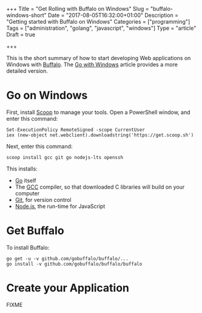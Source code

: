 +++
Title = "Get Rolling with Buffalo on Windows"
Slug = "buffalo-windows-short"
Date = "2017-08-05T16:32:00+01:00"
Description = "Getting started with Buffalo on Windows"
Categories = ["programming"]
Tags = ["administration", "golang", "javascript", "windows"]
Type = "article"
Draft = true

+++

This is the short summary of how to start developing Web applications on Windows
with [Buffalo](http://gobuffalo.io). The [Go with
Windows](http://www.stuartellis.name/articles/windows-golang-setup) article provides a
more detailed version.

<!--more-->

# Go on Windows #

First, install [Scoop](http://scoop.sh/) to manage your tools. Open
a PowerShell window, and enter this command:

    Set-ExecutionPolicy RemoteSigned -scope CurrentUser
    iex (new-object net.webclient).downloadstring('https://get.scoop.sh')

Next, enter this command:

    scoop install gcc git go nodejs-lts openssh

This installs:

* [Go](https://golang.org/) itself
* The [GCC](http://mingw-w64.org) compiler, so that downloaded C libraries will build on your computer
* [Git](https://git-scm.com/), for version control
* [Node.js](https://nodejs.org/), the run-time for JavaScript

# Get Buffalo #

To install Buffalo:

    go get -u -v github.com/gobuffalo/buffalo/...
    go install -v github.com/gobuffalo/buffalo/buffalo

# Create your Application #

FIXME
